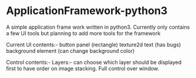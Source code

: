 # ApplicationFramework-python3
A simple application frame work written in python3. 
Currently only contains a few UI tools but planning to add more tools for the framework

Current UI contents:-
  button
  panel (rectangle)
  texture2d
  text (has bugs)
  background element (can change background color)
 
 Control contents:-
  Layers:- can choose which layer should be displayed first to have order on image
           stacking.
  Full control over window.
